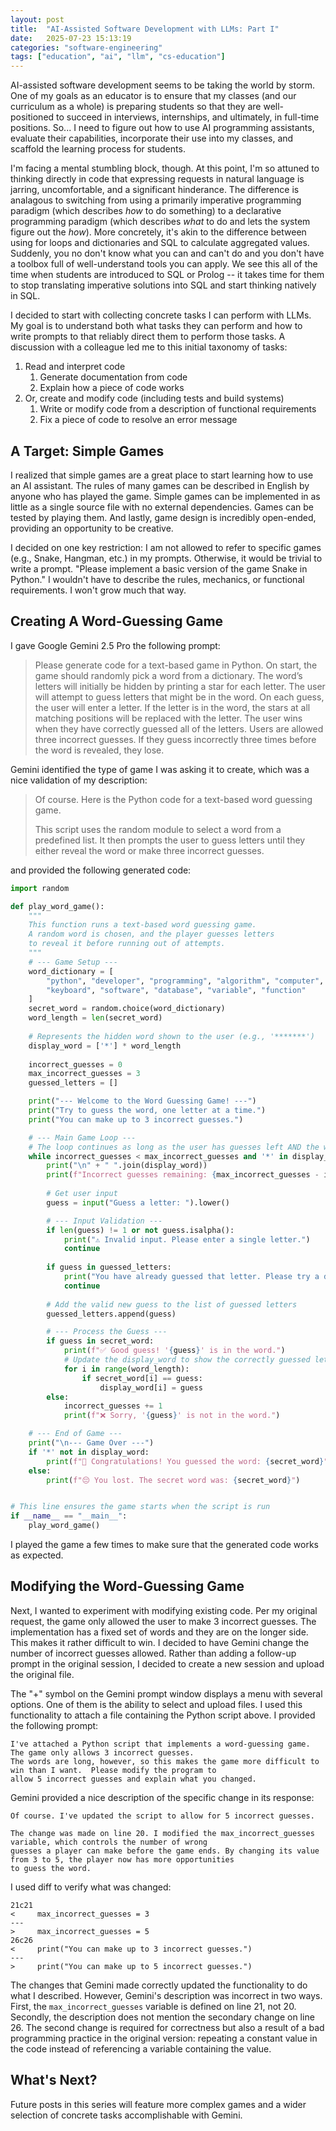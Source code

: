 ```yaml
---
layout: post
title:  "AI-Assisted Software Development with LLMs: Part I"
date:   2025-07-23 15:13:19
categories: "software-engineering"
tags: ["education", "ai", "llm", "cs-education"]
---
```


AI-assisted software development seems to be taking the world by storm.  One of my goals as an educator is to ensure that
my classes (and our curriculum as a whole) is preparing students so that they are well-positioned to succeed in
interviews, internships, and ultimately, in full-time positions.  So... I need to figure out how to use
AI programming assistants, evaluate their capabilities, incorporate their use into my classes, and
scaffold the learning process for students.

I'm facing a mental stumbling block, though.  At this point, I'm so attuned to thinking directly in code that expressing
requests in natural language is jarring, uncomfortable, and a significant hinderance.  The difference is analagous to
switching from using a primarily imperative programming paradigm (which describes *how* to do something) to a
declarative programming paradigm (which describes *what* to do and lets the system figure out the *how*).  More concretely,
it's akin to the difference between using for loops and dictionaries and SQL to calculate aggregated values.  Suddenly,
you no don't know what you can and can't do and you don't have a toolbox full of well-understand tools you can apply. We
see this all of the time when students are introduced to SQL or Prolog -- it takes time for them to stop translating
imperative solutions into SQL and start thinking natively in SQL.

I decided to start with collecting concrete tasks I can perform with LLMs.  My goal is to understand both what tasks they
can perform and how to write prompts to that reliably direct them to perform those tasks.  A discussion with a colleague
led me to this initial taxonomy of tasks:

1. Read and interpret code
   1. Generate documentation from code
   1. Explain how a piece of code works
1. Or, create and modify code (including tests and build systems)
   1. Write or modify code from a description of functional requirements
   1. Fix a piece of code to resolve an error message

## A Target: Simple Games
I realized that simple games are a great place to start learning how to use an AI assistant.  The rules of many games
can be described in English by anyone who has played the game.  Simple games can be implemented in as little as a single
source file with no external dependencies.  Games can be tested by playing them.  And lastly, game design is incredibly
open-ended, providing an opportunity to be creative.

I decided on one key restriction: I am not allowed to refer to specific games (e.g., Snake, Hangman, etc.) in my prompts.
Otherwise, it would be trivial to write a prompt.  "Please implement a basic version of the game Snake in Python." I
wouldn't have to describe the rules, mechanics, or functional requirements.  I won't grow much that way.

## Creating A Word-Guessing Game
I gave Google Gemini 2.5 Pro the following prompt:


> Please generate code for a text-based game in Python. On start, the game should
  randomly pick a word from a dictionary. The word’s letters will initially be
  hidden by printing a star for each letter. The user will attempt to guess letters
  that might be in the word. On each guess, the user will enter a letter. If the letter is in the word, the stars at all
  matching positions will be replaced with the letter. The user wins when they have correctly guessed all of the letters.
  Users are allowed three incorrect guesses. If they guess incorrectly three times before the word is revealed, they lose.


Gemini identified the type of game I was asking it to create, which was a nice validation of my description:

> Of course. Here is the Python code for a text-based word guessing game.
>
>  This script uses the random module to select a word from a predefined list. It then prompts the user to guess letters
>  until they either reveal the word or make three incorrect guesses.


and provided the following generated code:


```python
import random

def play_word_game():
    """
    This function runs a text-based word guessing game.
    A random word is chosen, and the player guesses letters
    to reveal it before running out of attempts.
    """
    # --- Game Setup ---
    word_dictionary = [
        "python", "developer", "programming", "algorithm", "computer", 
        "keyboard", "software", "database", "variable", "function"
    ]
    secret_word = random.choice(word_dictionary)
    word_length = len(secret_word)
    
    # Represents the hidden word shown to the user (e.g., '*******')
    display_word = ['*'] * word_length
    
    incorrect_guesses = 0
    max_incorrect_guesses = 3
    guessed_letters = []

    print("--- Welcome to the Word Guessing Game! ---")
    print("Try to guess the word, one letter at a time.")
    print("You can make up to 3 incorrect guesses.")

    # --- Main Game Loop ---
    # The loop continues as long as the user has guesses left AND the word has not been fully revealed
    while incorrect_guesses < max_incorrect_guesses and '*' in display_word:
        print("\n" + " ".join(display_word))
        print(f"Incorrect guesses remaining: {max_incorrect_guesses - incorrect_guesses}")
        
        # Get user input
        guess = input("Guess a letter: ").lower()

        # --- Input Validation ---
        if len(guess) != 1 or not guess.isalpha():
            print("⚠️ Invalid input. Please enter a single letter.")
            continue
        
        if guess in guessed_letters:
            print("You have already guessed that letter. Please try a different one.")
            continue
        
        # Add the valid new guess to the list of guessed letters
        guessed_letters.append(guess)

        # --- Process the Guess ---
        if guess in secret_word:
            print(f"✅ Good guess! '{guess}' is in the word.")
            # Update the display_word to show the correctly guessed letter
            for i in range(word_length):
                if secret_word[i] == guess:
                    display_word[i] = guess
        else:
            incorrect_guesses += 1
            print(f"❌ Sorry, '{guess}' is not in the word.")

    # --- End of Game ---
    print("\n--- Game Over ---")
    if '*' not in display_word:
        print(f"🎉 Congratulations! You guessed the word: {secret_word}")
    else:
        print(f"😔 You lost. The secret word was: {secret_word}")


# This line ensures the game starts when the script is run
if __name__ == "__main__":
    play_word_game()
```

I played the game a few times to make sure that the generated code works as expected.

## Modifying the Word-Guessing Game
Next, I wanted to experiment with modifying existing code. Per my original request, the game only allowed the user to
make 3 incorrect guesses.  The implementation has a fixed set of words and they are on the longer side.  This makes it
rather difficult to win. I decided to have Gemini change the number of incorrect guesses allowed. Rather than adding a
follow-up prompt in the original session, I decided to create a new session and upload the original file.

The "+" symbol on the Gemini prompt window displays a menu with several options.  One of them is the ability to select
and upload files.  I used this functionality to attach a file containing the Python script above.  I provided the
following prompt:

```
I've attached a Python script that implements a word-guessing game.  The game only allows 3 incorrect guesses.
The words are long, however, so this makes the game more difficult to win than I want.  Please modify the program to
allow 5 incorrect guesses and explain what you changed.
```

Gemini provided a nice description of the specific change in its response:

```
Of course. I've updated the script to allow for 5 incorrect guesses.

The change was made on line 20. I modified the max_incorrect_guesses variable, which controls the number of wrong
guesses a player can make before the game ends. By changing its value from 3 to 5, the player now has more opportunities
to guess the word.
```

I used diff to verify what was changed:

```
21c21
<     max_incorrect_guesses = 3
---
>     max_incorrect_guesses = 5
26c26
<     print("You can make up to 3 incorrect guesses.")
---
>     print("You can make up to 5 incorrect guesses.")
```

The changes that Gemini made correctly updated the functionality to do what I described. However, Gemini's description
was incorrect in two ways.  First, the `max_incorrect_guesses` variable is defined on line 21, not 20. Secondly, the
description does not mention the secondary change on line 26. The second change is required for correctness but also a
result of a bad programming practice in the original version: repeating a constant value in the code instead of
referencing a variable containing the value.

## What's Next?
Future posts in this series will feature more complex games and a wider selection of concrete tasks accomplishable
with Gemini.
